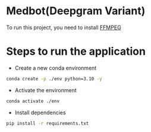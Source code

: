 # Medbot(Deepgram Variant)

To run this project, you need to install [FFMPEG](https://phoenixnap.com/kb/install-ffmpeg-ubuntu)

# Steps to run the application

- Create a new conda environment

```bash
conda create -p ./env python=3.10 -y
```
- Activate the environment
```bash
conda activate ./env
```

- Install dependencies
```bash
pip install -r requirements.txt
```